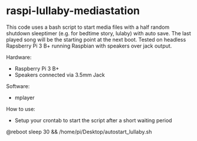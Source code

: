 # raspi-lullaby-mediastation
This code uses a bash script to start media files with a half random shutdown sleeptimer (e.g. for bedtime story, lulaby) with auto save. The last played song will be the starting point at the next boot. Tested on headless Rapsberry Pi 3 B+ running Raspbian with speakers over jack output.

Hardware:
  * Raspberry Pi 3 B+
  * Speakers connected via  3.5mm Jack

Software:
  * mplayer

How to use:
  * Setup your crontab to start the script after a short waiting period
    
  @reboot sleep 30 && /home/pi/Desktop/autostart_lullaby.sh
